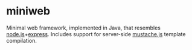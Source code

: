 miniweb
======

Minimal web framework, implemented in Java, that resembles [node.js](https://github.com/joyent/node)+[express](https://github.com/visionmedia/express). Includes support for server-side [mustache.js](https://github.com/janl/mustache.js/) template compilation.
